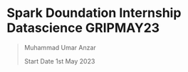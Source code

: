 # Spark Doundation Internship Datascience GRIPMAY23
> Muhammad Umar Anzar
> 
> Start Date 1st May 2023
